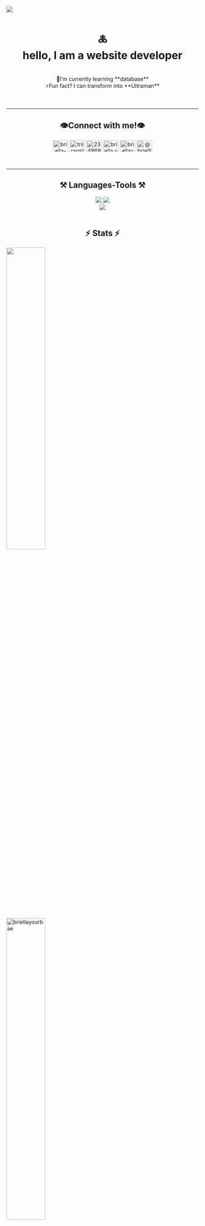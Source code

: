 [![](https://visitcount.itsvg.in/api?id=Briellayourbae&label=Profile%20Views&color=11&pretty=true)](https://visitcount.itsvg.in)
<br/>
<h1 align="center">🜏<br> 
hello, I am a website developer </h1>

<br/>

<div align="center">
 🔭I’m currently learning **database** <br>
⚡Fun fact? I can transform into **Ultraman**
 </div>
 

 <br/><hr>
 <h2 align="center">👁️Connect with me!👁️</h2>
<div align="center"> 
<a href="https://codepen.io/briella-yb" target="blank"><img align="center" src="https://raw.githubusercontent.com/rahuldkjain/github-profile-readme-generator/master/src/images/icons/Social/codepen.svg" alt="briella-yb" height="30" width="40" /></a>
<a href="https://twitter.com/triirarqii11" target="blank"><img align="center" src="https://raw.githubusercontent.com/rahuldkjain/github-profile-readme-generator/master/src/images/icons/Social/twitter.svg" alt="triirarqii11" height="30" width="40" /></a>
<a href="https://stackoverflow.com/users/23496904" target="blank"><img align="center" src="https://raw.githubusercontent.com/rahuldkjain/github-profile-readme-generator/master/src/images/icons/Social/stack-overflow.svg" alt="23496904" height="30" width="40" /></a>
<a href="https://instagram.com/briella.yb" target="blank"><img align="center" src="https://raw.githubusercontent.com/rahuldkjain/github-profile-readme-generator/master/src/images/icons/Social/instagram.svg" alt="briella.yb" height="30" width="40" /></a>
<a href="https://www.hackerrank.com/briellayb" target="blank"><img align="center" src="https://raw.githubusercontent.com/rahuldkjain/github-profile-readme-generator/master/src/images/icons/Social/hackerrank.svg" alt="briellayb" height="30" width="40" /></a>
<a href="https://www.hackerearth.com/@brielllayb" target="blank"><img align="center" src="https://raw.githubusercontent.com/rahuldkjain/github-profile-readme-generator/master/src/images/icons/Social/hackerearth.svg" alt="@brielllayb" height="30" width="40" /></a>

</div>

<br><hr>

<h2 align="center">⚒️ Languages-Tools ⚒️</h2>
<div align="center">
    <img src="https://skillicons.dev/icons?i=html,css,javascript,java" />
    <img src="https://skillicons.dev/icons?i=tailwind,bootstrap,mysql,github,git,vscode" /><br>
 <img src="https://skillicons.dev/icons?i=linux,photoshop,figma" /><br>
</div>

<br/>

<h2 align="center">⚡ Stats ⚡</h2>
<img alt"my stats" width="45%" src="https://github-readme-stats.vercel.app/api?username=briellaYourBae"/> <br> 
<img alt="briellayourbae" width="45%" src="https://github-readme-streak-stats.herokuapp.com/?user=briellayourbae&"/> <br> 
<img alt"language" width="45%" src="https://github-readme-stats.vercel.app/api/top-langs/?username=briellaYourBae&layout=compact"/><br>

<br>
<div>
<h2 align="center"> 🎶 Other🎶 </h2>
<a href="https://app.daily.dev/briella"><img align="center" src="https://api.daily.dev/devcards/0156cfc9046c4ccfaecb45fd5b0f48ba.png?r=9rt" width="400" alt="BrieLLa's Dev Card"/></a>

<h1 align="center">𖤐</h1>
</div>
